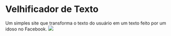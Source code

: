 # Velhificador de Texto
Um simples site que transforma o texto do usuário em um texto feito por um idoso no Facebook.
<img src="https://i.imgur.com/fDhF15X.gif">

